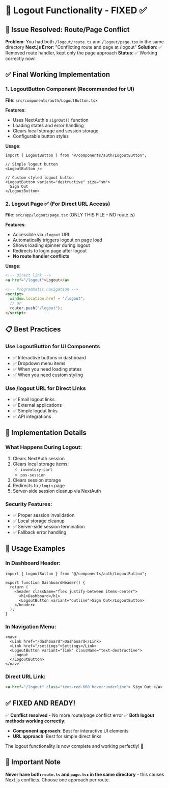 # 🚪 Logout Functionality - FIXED ✅

## 🔧 Issue Resolved: Route/Page Conflict

**Problem**: You had both `/logout/route.ts` and `/logout/page.tsx` in the same directory
**Next.js Error**: "Conflicting route and page at /logout"
**Solution**: ✅ Removed route handler, kept only the page approach
**Status**: ✅ Working correctly now!

## ✅ Final Working Implementation

### 1. **LogoutButton Component** (Recommended for UI)

**File**: `src/components/auth/LogoutButton.tsx`

**Features**:

- Uses NextAuth's `signOut()` function
- Loading states and error handling
- Clears local storage and session storage
- Configurable button styles

**Usage**:

```tsx
import { LogoutButton } from "@/components/auth/LogoutButton";

// Simple logout button
<LogoutButton />

// Custom styled logout button
<LogoutButton variant="destructive" size="sm">
  Sign Out
</LogoutButton>
```

### 2. **Logout Page** ✅ (For Direct URL Access)

**File**: `src/app/logout/page.tsx` (ONLY THIS FILE - NO route.ts)

**Features**:

- Accessible via `/logout` URL
- Automatically triggers logout on page load
- Shows loading spinner during logout
- Redirects to login page after logout
- **No route handler conflicts**

**Usage**:

```html
<!-- Direct link -->
<a href="/logout">Logout</a>

<!-- Programmatic navigation -->
<script>
  window.location.href = "/logout";
  // or
  router.push("/logout");
</script>
```

## 📋 Best Practices

### **Use LogoutButton for UI Components**

- ✅ Interactive buttons in dashboard
- ✅ Dropdown menu items
- ✅ When you need loading states
- ✅ When you need custom styling

### **Use /logout URL for Direct Links**

- ✅ Email logout links
- ✅ External applications
- ✅ Simple logout links
- ✅ API integrations

## 🔧 Implementation Details

### What Happens During Logout:

1. Clears NextAuth session
2. Clears local storage items:
   - `inventory-cart`
   - `pos-session`
3. Clears session storage
4. Redirects to `/login` page
5. Server-side session cleanup via NextAuth

### Security Features:

- ✅ Proper session invalidation
- ✅ Local storage cleanup
- ✅ Server-side session termination
- ✅ Fallback error handling

## 🎯 Usage Examples

### In Dashboard Header:

```tsx
import { LogoutButton } from "@/components/auth/LogoutButton";

export function DashboardHeader() {
  return (
    <header className="flex justify-between items-center">
      <h1>Dashboard</h1>
      <LogoutButton variant="outline">Sign Out</LogoutButton>
    </header>
  );
}
```

### In Navigation Menu:

```tsx
<nav>
  <Link href="/dashboard">Dashboard</Link>
  <Link href="/settings">Settings</Link>
  <LogoutButton variant="link" className="text-destructive">
    Logout
  </LogoutButton>
</nav>
```

### Direct URL Link:

```html
<a href="/logout" class="text-red-600 hover:underline"> Sign Out </a>
```

## ✅ FIXED AND READY!

✅ **Conflict resolved** - No more route/page conflict error
✅ **Both logout methods working correctly**:

- **Component approach**: Best for interactive UI elements
- **URL approach**: Best for simple direct links

The logout functionality is now complete and working perfectly! 🎉

## 🚨 Important Note

**Never have both `route.ts` and `page.tsx` in the same directory** - this causes Next.js conflicts. Choose one approach per route.
